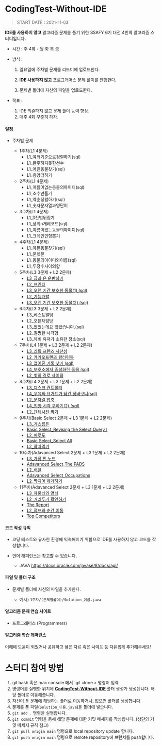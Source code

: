 # CodingTest-Without-IDE
> START DATE : 2021-11-03

**IDE를 사용하지 않고** 알고리즘 문제를 풀기 위한 SSAFY 6기 대전 4반의 알고리즘 스터디입니다.

- 시간 : 주 4회 - 월 화 목 금

- 방식 :  

  1. 일요일에 주차별 문제를 리드미에 업로드한다.

  2. **IDE 사용하지 않고** 프로그래머스 문제 풀이를 진행한다.

  3. 문제별 폴더에 자신의 파일을 업로드한다.

- 목표 :

  1. IDE 의존하지 않고 문제 풀이 능력 향상.
  2. 매주 4회 꾸준히 하자.

#### **일정**

- 주차별 문제

   - 1주차(L1 4문제)
      - L1_여러기준으로정렬하기(sql)
      - L1_완주하지못한선수
      - L1_어린동물찾기(sql)
      - L1_음양더하기
  - 2주차(L1 4문제)
    - L1_이름이없는동물의아이디(sql)
    - L1_소수만들기
    - L1_역순정렬하기(sql)
    - L1_숫자문자열과영단어
  - 3주차(L1 4문제)
    - L1_3진법뒤집기
    - L1_상위n개레코드(sql)
    - L1_이름이있는동물의아이디(sql)
    - L1_크레인인형뽑기
  - 4주차(L1 4문제)
     - L1_아픈동물찾기(sql)
     - L1_폰켓몬
     - L1_동물의아이디와이름(sql)
     - L1_두정수사이의합
  - 5주차(L3 3문제 + L2 2문제)
     - <a href="https://programmers.co.kr/learn/courses/30/lessons/86053">L3_금과 은 운반하기</a>
     - <a href="https://programmers.co.kr/learn/courses/30/lessons/42587">L2_프린터</a>
     - <a href="https://programmers.co.kr/learn/courses/30/lessons/59044">L3_오랜 기간 보호한 동물(1) (sql)</a>
     - <a href="https://programmers.co.kr/learn/courses/30/lessons/42586">L2_기능개발</a>
     - <a href="https://programmers.co.kr/learn/courses/30/lessons/59411">L3_오랜 기간 보호한 동물(2) (sql)</a>
  - 6주차(L3 3문제 + L2 2문제)
      - L3_베스트앨범
      - L2_오픈채팅방
      - L3_있었는데요 없었습니다.(sql)
      - L2_멀쩡한 사각형
      - L3_헤비 유저가 소유한 장소(sql)
  - 7주차(L4 1문제 + L3 2문제 + L2 2문제)
      - <a href="https://programmers.co.kr/learn/courses/30/lessons/1836">L3_리틀 프렌즈 사천성</a>
      - <a href="https://programmers.co.kr/learn/courses/30/lessons/1829">L2_카카오프렌즈 컬러링북</a>
      - <a href="https://programmers.co.kr/learn/courses/30/lessons/59042">L3_없어진 기록 찾기 (sql)</a>
      - <a href="https://programmers.co.kr/learn/courses/30/lessons/59045">L4_보호소에서 중성화한 동물 (sql)</a>
      - <a href="https://programmers.co.kr/learn/courses/30/lessons/86052">L2_빛의 경로 사이클</a>
  - 8주차(L4 2문제 + L3 1문제 + L2 2문제)
      - <a href="https://programmers.co.kr/learn/courses/30/lessons/42627">L3_디스크 컨트롤러</a>
      - <a href="https://programmers.co.kr/learn/courses/30/lessons/62284">L4_우유와 요거트가 담긴 장바구니(sql) </a>
      - <a href="https://programmers.co.kr/learn/courses/30/lessons/60057">L2_문자열 압축</a>
      - <a href="https://programmers.co.kr/learn/courses/30/lessons/59413">L4_입양 시각 구하기(2) (sql)</a>
      - <a href="https://programmers.co.kr/learn/courses/30/lessons/1835">L2_단체사진 찍기</a>
  - 9주차(Basic Select 2문제 + L3 1문제 + L2 2문제)
     - [L3_거스름돈](https://programmers.co.kr/learn/courses/30/lessons/12907)
     - [Basic Select_Revising the Select Query I](https://www.hackerrank.com/challenges/revising-the-select-query/problem?isFullScreen=true)
     - [L2_피로도](https://programmers.co.kr/learn/courses/30/lessons/87946)
     - [Basic Select_Select All](https://www.hackerrank.com/challenges/select-all-sql/problem?isFullScreen=true)
     - [L2_땅따먹기](https://programmers.co.kr/learn/courses/30/lessons/12913)
  - 10주차(Adavanced Select 2문제 + L3 1문제 + L2 2문제)
     - [L3_가장 먼 노드](https://programmers.co.kr/learn/courses/30/lessons/49189)
     - [Adavanced Select_The PADS](https://www.hackerrank.com/challenges/the-pads/problem?isFullScreen=true)
     - [L2_배달](https://programmers.co.kr/learn/courses/30/lessons/12978)
     - [Adavanced Select_Occupations](https://www.hackerrank.com/challenges/occupations/problem?isFullScreen=true)
     - [L2_짝지어 제거하기](https://programmers.co.kr/learn/courses/30/lessons/12973)
  - 11주차(Adavanced Select 2문제 + L3 1문제 + L2 2문제)
     - [L3_자물쇠와 열쇠](https://programmers.co.kr/learn/courses/30/lessons/60059)
     - [L2_거리두기 확인하기](https://programmers.co.kr/learn/courses/30/lessons/81302)
     - [The Report](https://www.hackerrank.com/challenges/the-report/problem?isFullScreen=true)
     - [L2_점프와 순간 이동](https://programmers.co.kr/learn/courses/30/lessons/12980)
     - [Top Competitors](https://www.hackerrank.com/challenges/full-score/problem?isFullScreen=true)

#### **코드 작성 규칙**

- 코딩 테스트와 유사한 환경에 익숙해지기 위함으로 IDE를 사용하지 않고 코드를 작성합니다.

- 언어 래퍼런스는 참고할 수 있습니다.

  - JAVA https://docs.oracle.com/javase/8/docs/api/

    

#### **파일 및 폴더 구조**

- 문제별 폴더에 자신의 파일을 추가한다.

  - 예시) `1주차/(문제별폴더)/Solution_이름.java`

    

#### **알고리즘 문제 연습 사이트**

- 프로그래머스 (Programmers)

  

#### **알고리즘 학습 래퍼런스**

이해에 도움이 되었거나 공유하고 싶은 자료 혹은 사이트 등 자유롭게 추가해주세요!

# **스터디 참여 방법**

1. git bash 혹은 mac console 에서 `git clone > 명령어 입력
2. 명령어를 실행한 위치에 **[CodingTest-Without-IDE](https://github.com/S6-Daejeon4-Study/CodingTest-Without-IDE)** 폴더 생성가 생성됩니다. 해당 폴더로 이동해줍니다.
3. 자신이 푼 문제에 해당하는 폴더로 이동하거나, 없으면 폴더를 생성합니다.
4. 문제를 푼 파일(`Solution_이름.java`)을 폴더에 넣습니다.
5. `git add .` 명령을 실행합니다.
6. `git commit` 명령을 통해 해당 문제에 대한 커밋 메세지를 작성합니다. (상단의 커밋 메세지 규칙 참고)
7. `git pull origin main` 명령으로 local repository update 합니다.
8. `git push origin main` 명령으로 remote repository에 브런치를 push합니다.

